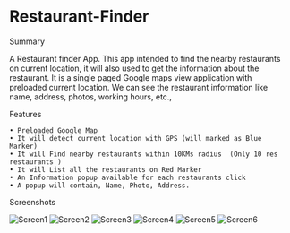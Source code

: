 # Restaurant-Finder

Summary

A Restaurant finder App. This app intended to find the nearby restaurants on current location, it will also used to get the information about the restaurant. 
It is a single paged Google maps view application with preloaded current location. 
We can see the restaurant information like name, address, photos, working hours, etc.,

Features

    • Preloaded Google Map
    • It will detect current location with GPS (will marked as Blue Marker)
    • It will Find nearby restaurants within 10KMs radius  (Only 10 res restaurants )
    • It will List all the restaurants on Red Marker
    • An Information popup available for each restaurants click
    • A popup will contain, Name, Photo, Address.

Screenshots


![Screen1](https://raw.github.com/Saravanan64/Restaurant-Finder/master/Screenshots/1.png)
![Screen2](https://raw.github.com/Saravanan64/Restaurant-Finder/master/Screenshots/2.png)
![Screen3](https://raw.github.com/Saravanan64/Restaurant-Finder/master/Screenshots/3.png)
![Screen4](https://raw.github.com/Saravanan64/Restaurant-Finder/master/Screenshots/4.png)
![Screen5](https://raw.github.com/Saravanan64/Restaurant-Finder/master/Screenshots/5.png)
![Screen6](https://raw.github.com/Saravanan64/Restaurant-Finder/master/Screenshots/6.png)
